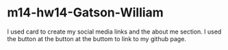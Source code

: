 # m14-hw14-Gatson-William

I used card to create my social media links and the about me section.
I used the button at the button at the buttom to link to my github page. 